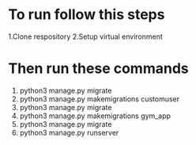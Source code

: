 # To run follow this steps
1.Clone respository 
2.Setup virtual environment

# Then run these commands
1. python3 manage.py migrate
2. python3 manage.py makemigrations customuser
3. python3 manage.py migrate
4. python3 manage.py makemigrations gym_app
5. python3 manage.py migrate
6. python3 manage.py runserver



